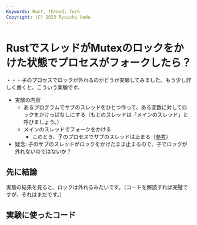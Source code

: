 ```yaml
---
Keywords: Rust, thread, fork
Copyright: (C) 2023 Ryuichi Ueda
---
```


# RustでスレッドがMutexのロックをかけた状態でプロセスがフォークしたら？

・・・子のプロセスでロックが外れるのかどうか実験してみました。もう少し詳しく書くと、こういう実験です。

* 実験の内容
    * あるプログラムでサブのスレッドをひとつ作って、ある変数に対してロックをかけっぱなしにする（もとのスレッドは「メインのスレッド」と呼びましょう。）
    * メインのスレッドでフォークをかける
        * このとき、子のプロセスでサブのスレッドは止まる（[参考](https://amzn.to/3NkC0X2)） 
* 疑念: 子のサブのスレッドがロックをかけたまま止まるので、子でロックが外れないのではないか？

## 先に結論

実験の結果を見ると、ロックは外れるみたいです。（コードを解読すれば完璧ですが、それはまだです。）


## 実験に使ったコード

<script src="https://gist.github.com/ryuichiueda/a05823182d1a0c8f09fb44ceaf3ad8ad.js"></script>



